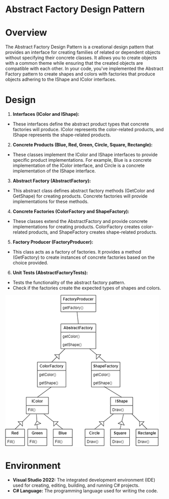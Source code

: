 # Abstract Factory Design Pattern
# Overview
The Abstract Factory Design Pattern is a creational design pattern that provides an interface for creating families of related or dependent objects without specifying their concrete classes. It allows you to create objects with a common theme while ensuring that the created objects are compatible with each other. In your code, you've implemented the Abstract Factory pattern to create shapes and colors with factories that produce objects adhering to the IShape and IColor interfaces.

# Design
1. **Interfaces (IColor and IShape):** 
- These interfaces define the abstract product types that concrete factories will produce. IColor represents the color-related products, and IShape represents the shape-related products.

2. **Concrete Products (Blue, Red, Green, Circle, Square, Rectangle):** 
- These classes implement the IColor and IShape interfaces to provide specific product implementations. For example, Blue is a concrete implementation of the IColor interface, and Circle is a concrete implementation of the IShape interface.

3. **Abstract Factory (AbstractFactory):**
- This abstract class defines abstract factory methods (GetColor and GetShape) for creating products. Concrete factories will provide implementations for these methods.

4. **Concrete Factories (ColorFactory and ShapeFactory):** 
- These classes extend the AbstractFactory and provide concrete implementations for creating products. ColorFactory creates color-related products, and ShapeFactory creates shape-related products.

5. **Factory Producer (FactoryProducer):** 
- This class acts as a factory of factories. It provides a method (GetFactory) to create instances of concrete factories based on the choice provided.

6. **Unit Tests (AbstractFactoryTests):**
- Tests the functionality of the abstract factory pattern.
- Check if the factories create the expected types of shapes and colors.

![Alt text](AbstractFactoryDesignPattern.png)

# Environment
- **Visual Studio 2022:** The integrated development environment (IDE) used for creating, editing, building, and running C# projects.
- **C# Language:** The programming language used for writing the code.
